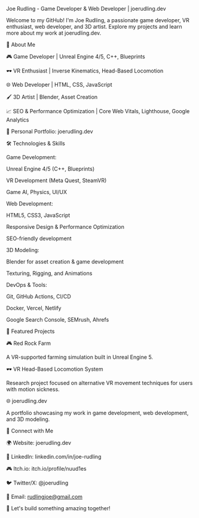Joe Rudling - Game Developer & Web Developer | joerudling.dev

Welcome to my GitHub! I'm Joe Rudling, a passionate game developer, VR enthusiast, web developer, and 3D artist. Explore my projects and learn more about my work at joerudling.dev.

🚀 About Me

🎮 Game Developer | Unreal Engine 4/5, C++, Blueprints

🕶️ VR Enthusiast | Inverse Kinematics, Head-Based Locomotion

🌐 Web Developer | HTML, CSS, JavaScript

🖌️ 3D Artist | Blender, Asset Creation

📈 SEO & Performance Optimization | Core Web Vitals, Lighthouse, Google Analytics

🔗 Personal Portfolio: joerudling.dev

🛠️ Technologies & Skills

Game Development:

Unreal Engine 4/5 (C++, Blueprints)

VR Development (Meta Quest, SteamVR)

Game AI, Physics, UI/UX

Web Development:

HTML5, CSS3, JavaScript

Responsive Design & Performance Optimization

SEO-friendly development

3D Modeling:

Blender for asset creation & game development

Texturing, Rigging, and Animations

DevOps & Tools:

Git, GitHub Actions, CI/CD

Docker, Vercel, Netlify

Google Search Console, SEMrush, Ahrefs

📌 Featured Projects

🎮 Red Rock Farm

A VR-supported farming simulation built in Unreal Engine 5.

🕶️ VR Head-Based Locomotion System

Research project focused on alternative VR movement techniques for users with motion sickness.

🌐 joerudling.dev

A portfolio showcasing my work in game development, web development, and 3D modeling.

📢 Connect with Me

🌍 Website: joerudling.dev

🔗 LinkedIn: linkedin.com/in/joe-rudling

🎮 Itch.io: itch.io/profile/nuud1es

🐦 Twitter/X: @joerudling

📧 Email: rudlingjoe@gmail.com

🚀 Let's build something amazing together!

